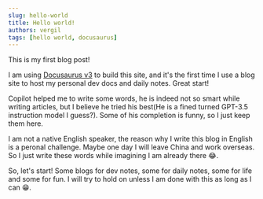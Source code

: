 ```yaml
---
slug: hello-world
title: Hello world!
authors: vergil
tags: [hello world, docusaurus]
---
```


This is my first blog post!

I am using [Docusaurus v3](https://docusaurus.io/) to build this site, and it's the first time I use a blog site to host my personal dev docs and daily notes. Great start!

Copilot helped me to write some words, he is indeed not so smart while writing articles, but I believe he tried his best(He is a fined turned GPT-3.5 instruction model I guess?). Some of his completion is funny, so I just keep them here.

I am not a native English speaker, the reason why I write this blog in English is a peronal challenge. Maybe one day I will leave China and work overseas. So I just write these words while imagining I am already there 😂.

So, let's start! Some blogs for dev notes, some for daily notes, some for life and some for fun. I will try to hold on unless I am done with this as long as I can 😁.
<!--truncate-->

